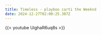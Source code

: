 ```yaml
---
title: Timeless - playboo carti the Weeknd
date: 2024-12-27T02:00:25.387Z
---
```

{{< youtube UighaR6uq8s >}}
